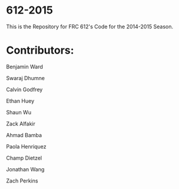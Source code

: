 612-2015
========
This is the Repository for FRC 612's Code for the 2014-2015 Season.

Contributors:
=============

Benjamin Ward

Swaraj Dhumne

Calvin Godfrey

Ethan Huey

Shaun Wu

Zack Alfakir

Ahmad Bamba

Paola Henriquez

Champ Dietzel

Jonathan Wang

Zach Perkins

